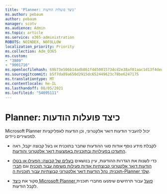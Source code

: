 ```yaml
---
title: 'Planner: כיצד פועלות הודעות'
ms.author: pebaum
author: pebaum
manager: scotv
ms.audience: Admin
ms.topic: article
ms.service: o365-administration
ROBOTS: NOINDEX, NOFOLLOW
localization_priority: Priority
ms.collection: Adm_O365
ms.custom:
- "3809"
- "9001716"
ms.openlocfilehash: 69b73e506b14adb861fdd5001573dcd2e38af01aac1d13f4dedc60ab712a22e4
ms.sourcegitcommit: b5f7da89a650d2915dc652449623c78be6247175
ms.translationtype: MT
ms.contentlocale: he-IL
ms.lasthandoff: 08/05/2021
ms.locfileid: "54095111"
---
```

# <a name="planner-how-notifications-work"></a>Planner: כיצד פועלות הודעות

Microsoft Planner יכול להעביר הודעות דואר אלקטרוני, וכן הודעות לאפליקציות למכשירים ניידים.

- לקבלת מידע נוסף אודות סוגי ההודעות שחבר בתוכנית או בעל קבוצה יקבל, ראה [התעדכן בפעילויות ובתוכניות באמצעות דואר אלקטרוני והודעות](https://support.office.com/article/Stay-on-top-of-tasks-and-plans-with-email-and-notifications-cce223d6-b0ae-43cf-a080-266e2414a859).

- כדי לשנות את הגדרות ההודעות, עיין בנושאים [בעלים של קבוצה: הפעילו או בטלו הודעות דואר אלקטרוני קבוצתיות אודות פעילות משימה עבור תוכנית](https://support.office.com/article/group-owners-turn-group-emails-about-task-activity-on-or-off-for-a-plan-f1b0d681-2aa6-4ce5-9703-4614607d4cd0) וגם [חברי תוכנית: נהל הודעות דואר אלקטרוני קבוצתיות עבור תוכניות ה-Planner שלך](https://support.office.com/article/plan-members-manage-group-emails-for-your-planner-plans-46f989a0-a34d-4db9-993b-dd596af7a5d2).

- סקור את [כיצד Microsoft Planner פועל](https://techcommunity.microsoft.com/t5/planner-blog/how-microsoft-planner-works/ba-p/1214736#M703) עבור תרחישים שימנעו מחברי תוכנית לקבל הודעות.
